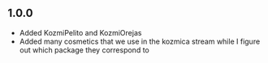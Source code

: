 ## 1.0.0
- Added KozmiPelito and KozmiOrejas
- Added many cosmetics that we use in the kozmica stream while I figure out which package they correspond to